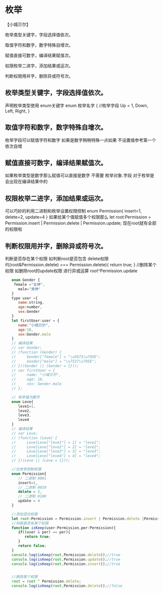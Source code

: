 # 枚举

【小城贝尔】

枚举类型关键字，字段选择值依次。

取值字符和数字，数字特殊自增次。

赋值直接可数字，编译结果赋值次。

权限枚举二进字，添加结果或运次。

判断权限用并字，删除异或符号次。

## 枚举类型关键字，字段选择值依次。
   声明枚举类型使用 enum关键字
   enum 枚举名字 {
       //枚举字段 
        Up = 1,
        Down,
        Left,
        Right,
   }
## 取值字符和数字，数字特殊自增次。
   枚举字段可以赋值字符和数字 如果是数字稍稍特殊一点如果
   不设置值参考第一个依次自增
## 赋值直接可数字，编译结果赋值次。
   如果枚举类型是数字那么赋值可以直接是数字 不需要 枚举对象.字段
   对于枚举是会出现在编译结果中的
## 权限枚举二进字，添加结果或运次。
   可以巧妙的利用二进制和枚举设置权限控制
   enum Permission{
       insert=1,
       delete=2,
       update=4
   }
   如果给某个值赋值多个权限那么
   let root:Permission = Permission.insert | Permission.delete | Permission.update;
   现在root就有全部的权限啦
## 判断权限用并字，删除异或符号次。
   判断是否存在某个权限
   如判断root是否包含 delete权限
   if((root&Permission.delete)  === Permission.delete){
       return true;
   }
   //删除某个权限
   如删除root的update权限 进行异或运算
   root^Permission.update
```js
   enum Gender {
    female ="女神",
      male="男神"
   }
   type user ={
      name:string,
      age:number,
      sex:Gender
   }
   let firstUser:user = {
      name:"小城贝尔",
      age:18,
      sex:Gender.male
   }
   // 编译结果
   // var Gender;
   // (function (Gender) {
   //     Gender["female"] = "\u5973\u795E";
   //     Gender["male"] = "\u7537\u795E";
   // })(Gender || (Gender = {}));
   // var firstUser = {
   //     name: "小城贝尔",
   //     age: 18,
   //     sex: Gender.male
   // };

   // 枚举值为数字
   enum Leve{
      leve1=1,
      leve2,
      leve3,
      leve4
   }
   // 编译结果
   // var Leve;
   // (function (Leve) {
   //     Leve[Leve["leve1"] = 1] = "leve1";
   //     Leve[Leve["leve2"] = 2] = "leve2";
   //     Leve[Leve["leve3"] = 3] = "leve3";
   //     Leve[Leve["leve4"] = 4] = "leve4";
   // })(Leve || (Leve = {}));

   //位枚举控制权限
   enum Permission{
      // 二进制 0001
      insert=1,
      // 二进制 0010
      delete = 2,
      // 二进制 0100
      update = 4
   }

   //添加混合权限
   let root:Permission = Permission.insert | Permission.delete |Permission.update;
   //判断是否有某个权限
   function isKeep(user:Permission,per:Permission){
      if((user & per) == per){
         return true;
      }
      return false;
   }
   console.log(isKeep(root,Permission.delete));//true
   console.log(isKeep(root,Permission.update));//true
   console.log(isKeep(root,Permission.insert));//true


   //删除某个权限
   root = root ^ Permission.delete;
   console.log(isKeep(root,Permission.delete));//false
```